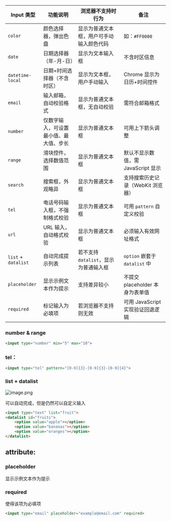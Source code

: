 
| Input 类型            | 功能说明                | 浏览器不支持时行为                | 备注                        |
| ------------------- | ------------------- | ------------------------ | ------------------------- |
| `color`             | 颜色选择器，弹出色盘          | 显示为普通文本框，用户可手动输入颜色代码     | 如：`#FF0000`               |
| `date`              | 日期选择器（年-月-日）        | 显示为文本输入框                 | 不含时区信息                    |
| `datetime-local`    | 日期+时间选择器（不含时区）      | 显示为文本框，用户手动输入            | Chrome 显示为日历+时间控件         |
| `email`             | 输入邮箱，自动校验格式         | 显示为普通文本框，无自动校验           | 需符合邮箱格式                   |
| `number`            | 仅数字输入，可设置最小值、最大值、步长 | 显示为普通文本框                 | 可用上下箭头调整                  |
| `range`             | 滑块控件，选择数值范围         | 显示为普通文本框                 | 默认不显示数值，需 JavaScript 显示   |
| `search`            | 搜索框，外观略异            | 显示为普通文本框                 | 支持搜索历史记录（WebKit 浏览器）      |
| `tel`               | 电话号码输入框，不强制格式校验     | 显示为普通文本框                 | 可用 `pattern` 自定义校验        |
| `url`               | URL 输入，自动格式校验       | 显示为普通文本框                 | 必须输入有效网址格式                |
| `list` + `datalist` | 自动完成提示列表            | 若不支持 `datalist`，显示为普通输入框 | `option` 嵌套于 `datalist` 中 |
| `placeholder`       | 显示示例文本作为提示          | 支持差异较小                   | 不提交 placeholder 本身为表单值    |
| `required`          | 标记输入为必填项            | 若浏览器不支持则无效               | 可用 JavaScript 实现验证回退逻辑    |

### number & range

```html
<input type="number" min="5" max="10">
```

### tel：

```html
<input type="tel" pattern="[0-9]{3}-[0-9]{3}-[0-9]{4}">
```

### list + datalist

![image.png](gerry-cs-journal/stack-learning-notes/HTML/src/⌨️%20Input%20元素属性/image.png)

可以自动完成，但是仍然可以自定义输入

```html
<input type="text" list="fruit">
<datalist id="fruits">
	<option value="apple"></option>
	<option value="bananas"></option>
	<option value="oranges"></option>
</datalist>
```

## attribute:

### placeholder

显示示例文本作为提示

### required

使得该项为必填项

```html
<input type="email" placeholder="example@email.com" required>
```